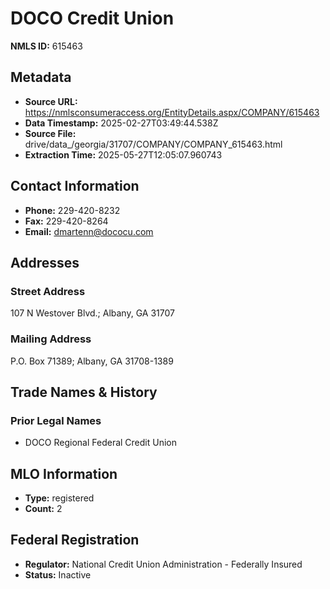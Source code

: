 # DOCO Credit Union

**NMLS ID:** 615463

## Metadata
- **Source URL:** https://nmlsconsumeraccess.org/EntityDetails.aspx/COMPANY/615463
- **Data Timestamp:** 2025-02-27T03:49:44.538Z
- **Source File:** drive/data_/georgia/31707/COMPANY/COMPANY_615463.html
- **Extraction Time:** 2025-05-27T12:05:07.960743

## Contact Information
- **Phone:** 229-420-8232
- **Fax:** 229-420-8264
- **Email:** dmartenn@dococu.com

## Addresses
### Street Address
107 N Westover Blvd.; Albany, GA 31707

### Mailing Address
P.O. Box 71389; Albany, GA 31708-1389

## Trade Names & History
### Prior Legal Names
- DOCO Regional Federal Credit Union

## MLO Information
- **Type:** registered
- **Count:** 2

## Federal Registration
- **Regulator:** National Credit Union Administration - Federally Insured
- **Status:** Inactive
